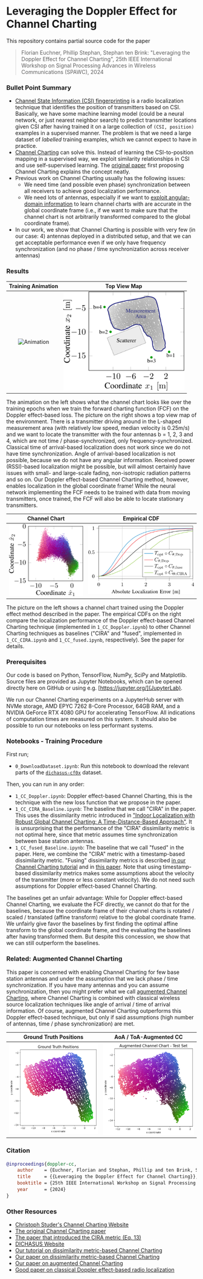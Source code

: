 # Leveraging the Doppler Effect for Channel Charting
This repository contains partial source code for the paper

> Florian Euchner, Phillip Stephan, Stephan ten Brink: "Leveraging the Doppler Effect for Channel Charting", 25th IEEE International Workshop on Signal Processing Advances in Wireless Communications (SPAWC), 2024

### Bullet Point Summary
* [Channel State Information (CSI) fingerprinting](https://dichasus.inue.uni-stuttgart.de/tutorials/tutorial/positioning/) is a radio localization technique that identifies the position of transmitters based on CSI. Basically, we have some machine learning model (could be a neural network, or just nearest neighbor search) to predict transmitter locations given CSI after having trained it on a large collection of `(CSI, position)` examples in a supervised manner. The problem is that we need a large dataset of *labelled* training examples, which we cannot expect to have in practice.
* [Channel Charting](https://channelcharting.github.io/) can solve this. Instead of learning the CSI-to-position mapping in a supervised way, we exploit similarity relationships in CSI and use self-supervised learning. The [original paper](https://arxiv.org/abs/1807.05247) first proposing Channel Charting explains the concept neatly.
* Previous work on Channel Charting usually has the following issues:
    * We need time (and possible even phase) synchronization between all receivers to achieve good localization performance.
    * We need lots of antennas, especially if we want to [exploit angular-domain information](https://github.com/Jeija/ToA-AoA-Augmented-ChannelCharting) to learn channel charts with are accurate in the global coordinate frame (i.e., if we want to make sure that the channel chart is not arbitrarily transformed compared to the global coordinate frame).
* In our work, we show that Channel Charting is possible with very few (in our case: 4) antennas deployed in a distributed setup, and that we can get acceptable performance even if we only have frequency synchronization (and no phase / time synchronization across receiver antennas)

### Results
Training Animation | Top View Map
:-:|:-:
<img src="img/training-animation.gif" alt="Animation" width=320> | <img src="img/topview.png" alt="Empirical CDF" width=320>

The animation on the left shows what the channel chart looks like over the training epochs when we train the forward charting function (FCF) on the Doppler effect-based loss.
The picture on the right shows a top view map of the environment.
There is a transmitter driving around in the L-shaped measurement area (with relatively low speed, median velocity is 0.25m/s) and we want to locate the transmitter with the four antennas b = 1, 2, 3 and 4, which are not time / phase-synchronized, only frequency-synchronized.
Classical time of arrival-based localization does not work since we do not have time synchronization.
Angle of arrival-based localization is not possible, because we do not have any angular information.
Received power (RSSI)-based localization might be possible, but will almost certainly have issues with small- and large-scale fading, non-isotropic radiation patterns and so on.
Our Doppler effect-based Channel Charting method, however, enables localization in the global coordinate frame!
While the neural network implementing the FCF needs to be trained with data from moving transmitters, once trained, the FCF will also be able to locate stationary transmitters.

Channel Chart | Empirical CDF
:-:|:-:
<img src="img/cc_dop.png" alt="Doppler Effect-based Channel Chart" width=260> | <img src="img/ecdf.png" alt="Empirical CDF" width=380>

The picture on the left shows a channel chart trained using the Doppler effect method described in the paper.
The empirical CDFs on the right compare the localization performance of the Doppler effect-based Channel Charting technique (implemented in `1_CC_Doppler.ipynb`) to other Channel Charting techniques as baselines ("CIRA" and "fused", implemented in `1_CC_CIRA.ipynb` and `1_CC_fused.ipynb`, respectively).
See the paper for details.


### Prerequisites
Our code is based on Python, TensorFlow, NumPy, SciPy and Matplotlib.
Source files are provided as Jupyter Notebooks, which can be opened directly here on GitHub or using e.g. [https://jupyter.org/](JupyterLab).

We run our Channel Charting experiments on a JupyterHub server with NVMe storage, AMD EPYC 7262 8-Core Processor, 64GB RAM, and a NVIDIA GeForce RTX 4080 GPU for accelerating TensorFlow.
All indications of computation times are measured on this system.
It should also be possible to run our notebooks on less performant systems.

### Notebooks - Training Procedure

First run;
* `0_DownloadDataset.ipynb`:  Run this notebook to download the relevant parts of the [`dichasus-cf0x`](https://dichasus.inue.uni-stuttgart.de/datasets/data/dichasus-cf0x/) dataset.

Then, you can run in any order:
* `1_CC_Doppler.ipynb`: Doppler effect-based Channel Charting, this is the technique with the new loss function that we propose in the paper.
* `1_CC_CIRA_Baseline.ipynb`: The baseline that we call "CIRA" in the paper. This uses the dissimilarity metric introduced in ["Indoor Localization with Robust Global Channel Charting: A Time-Distance-Based Approach"](https://arxiv.org/abs/2210.06294). It is unsurprising that the performance of the "CIRA" dissimilarity metric is not optimal here, since that metric assumes time synchronization between base station antennas.
* `1_CC_fused_Baseline.ipynb`: The baseline that we call "fused" in the paper. Here, we combine the "CIRA" metric with a timestamp-based dissimilarity metric. "Fusing" dissimilarity metrics is described [in our Channel Charting tutorial](https://dichasus.inue.uni-stuttgart.de/tutorials/tutorial/dissimilarity-metric-channelcharting/) and in [this paper](https://arxiv.org/abs/2308.09539). Note that using timestamp-based dissimilarity metrics makes some assumptions about the velocity of the transmitter (more or less constant velocity). We do not need such assumptions for Doppler effect-based Channel Charting.

The baselines get an unfair advantage: While for Doppler effect-based Channel Charting, we evaluate the FCF directly, we cannot do that for the baselines, because the coordinate frame of their channel charts is rotated / scaled / translated (affine transform) relative to the global coordinate frame.
We unfairly give favor the baselines by first finding the optimal affine transform to the global coordinate frame, and the evaluating the baselines after having transformed them.
But despite this concession, we show that we can still outperform the baselines.

### Related: Augmented Channel Charting
This paper is concerned with enabling Channel Charting for few base station antennas and under the assumption that we lack phase / time synchronization.
If you have many antennas and you can assume synchronization, then you might prefer what we call [agumented Channel Charting](https://github.com/Jeija/ToA-AoA-Augmented-ChannelCharting), where Channel Charting is combined with classical wireless source localization techniques like angle of arrival / time of arrival information.
Of course, augmented Channel Charting outperforms this Doppler effect-based technique, but only if said assumptions (high number of antennas, time / phase synchronization) are met.

Ground Truth Positions | AoA / ToA-Augmented CC
:-:|:-:
<img src="img/groundtruth.png" alt="Augmented Channel Chart" width=320> | <img src="img/channel_chart_aoa_toa.png" alt="Augmented Channel Chart" width=320>

### Citation
```bibtex
@inproceedings{doppler-cc,
	author    = {Euchner, Florian and Stephan, Phillip and ten Brink, Stephan},
	title     = {{Leveraging the Doppler Effect for Channel Charting}},
	booktitle = {25th IEEE International Workshop on Signal Processing Advances in Wireless Communications (SPAWC)},
	year      = {2024}
}
```

### Other Resources
* [Christoph Studer's Channel Charting Website](https://channelcharting.github.io/)
* [The original Channel Charting paper](https://arxiv.org/abs/1807.05247)
* [The paper that introduced the CIRA metric (Eq. 13)](https://arxiv.org/abs/2210.06294)
* [DICHASUS Website](https://dichasus.inue.uni-stuttgart.de/)
* [Our tutorial on dissimilarity metric-based Channel Charting](https://dichasus.inue.uni-stuttgart.de/tutorials/tutorial/dissimilarity-metric-channelcharting/)
* [Our paper on dissimilarity metric-based Channel Charting](https://arxiv.org/abs/2308.09539)
* [Our paper on augmented Channel Charting](https://arxiv.org/abs/2312.01968)
* [Good paper on classical Doppler effect-based radio localization](https://ieeexplore.ieee.org/stamp/stamp.jsp?arnumber=6404102)
